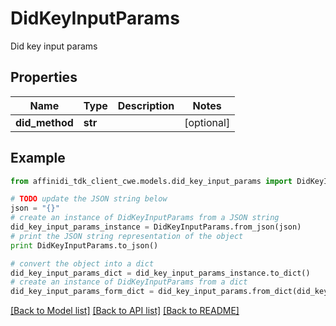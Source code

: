 # DidKeyInputParams

Did key input params

## Properties

| Name           | Type    | Description | Notes      |
| -------------- | ------- | ----------- | ---------- |
| **did_method** | **str** |             | [optional] |

## Example

```python
from affinidi_tdk_client_cwe.models.did_key_input_params import DidKeyInputParams

# TODO update the JSON string below
json = "{}"
# create an instance of DidKeyInputParams from a JSON string
did_key_input_params_instance = DidKeyInputParams.from_json(json)
# print the JSON string representation of the object
print DidKeyInputParams.to_json()

# convert the object into a dict
did_key_input_params_dict = did_key_input_params_instance.to_dict()
# create an instance of DidKeyInputParams from a dict
did_key_input_params_form_dict = did_key_input_params.from_dict(did_key_input_params_dict)
```

[[Back to Model list]](../README.md#documentation-for-models) [[Back to API list]](../README.md#documentation-for-api-endpoints) [[Back to README]](../README.md)
